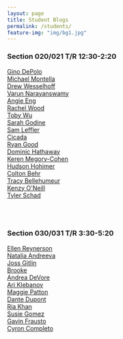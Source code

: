 ```yaml
---
layout: page
title: Student Blogs
permalink: /students/
feature-img: "img/bg1.jpg"
---
```


### Section 020/021 T/R 12:30-2:20

[Gino DePolo](https://ginodepoloblog.wordpress.com)<br>
[Michael Montella](https://michaelmontella.wordpress.com/)<br>
[Drew	Wesselhoff](https://drewsprojects.wordpress.com)<br>
[Varun Narayanswamy](http://varunnarayanswamyobject.weebly.com/)<br>
[Angie Eng](http://angieeng.com/blog/?page_id=3022)<br>
[Rachel Wood](https://rachelobjectblog.wordpress.com/)<br>
[Toby Wu](https://tobywuobject.tumblr.com/)<br>
[Sarah Godine](https://sarahgodineblog.wordpress.com)<br>
[Sam Leffler](https://sambleffler.tumblr.com/tagged/object)<br>
[Cicada](https://cicadahacks.wordpress.com)<br>
[Ryan Good](https://ryangoodobject.wordpress.com)<br>
[Dominic Hathaway](https://dphathaway.wordpress.com/)<br>
[Keren Megory-Cohen](https://kerenmegorycohen.wordpress.com/)<br>
[Hudson Hohimer](https://objectdesignweb.wordpress.com/)<br>
[Colton Behr](https://coltonbehrobject.wordpress.com/)<br>
[Tracy Bellehumeur](https://beefarmgirl.wordpress.com)<br>
[Kenzy O'Neill](https://designinaction.tumblr.com)<br>
[Tyler Schad](https://tylermakesthings.wordpress.com/)<br>

<br>
<br>

### Section 030/031 T/R 3:30-5:20

[Ellen Reynerson](https://reynersonobject17.wordpress.com/)<br>
[Natalia Andreeva](https://naan3678.wordpress.com/)<br>
[Joss Gitlin](https://jossobject.wordpress.com)<br>
[Brooke](https://brookesobject.wordpress.com/)<br>
[Andrea DeVore](https://andreaobject.wordpress.com)<br>
[Ari Klebanov](https://ariobjectjournal.wordpress.com/)<br>
[Maggie Patton](https://littleformulations.wordpress.com/category/object/)<br>
[Dante Dupont](https://dupontprojectjournal.wordpress.com/)<br>
[Ria Khan](https://Friakblog.wordpress.com)<br>
[Susie Gomez](https://sgomezburgos.com/category/object/)<br>
[Gavin Frausto](https://gfrausto.wordpress.com/category/blog-2017)<br>
[Cyron Completo](https://thefiretruckblog.wordpress.com)
